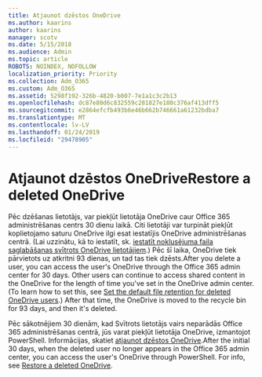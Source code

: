 ```yaml
---
title: Atjaunot dzēstos OneDrive
ms.author: kaarins
author: kaarins
manager: scotv
ms.date: 5/15/2018
ms.audience: Admin
ms.topic: article
ROBOTS: NOINDEX, NOFOLLOW
localization_priority: Priority
ms.collection: Adm_O365
ms.custom: Adm_O365
ms.assetid: 5298f192-326b-4820-b007-7e1a1c3c2b13
ms.openlocfilehash: dc87e80d6c832559c281827e180c376af413dff5
ms.sourcegitcommit: e2864efcfb493b6e46b662b746661a61232bdba7
ms.translationtype: MT
ms.contentlocale: lv-LV
ms.lasthandoff: 01/24/2019
ms.locfileid: "29478905"
---
```

# <a name="restore-a-deleted-onedrive"></a><span data-ttu-id="e598d-102">Atjaunot dzēstos OneDrive</span><span class="sxs-lookup"><span data-stu-id="e598d-102">Restore a deleted OneDrive</span></span>

<span data-ttu-id="e598d-p101">Pēc dzēšanas lietotājs, var piekļūt lietotāja OneDrive caur Office 365 administrēšanas centrs 30 dienu laikā. Citi lietotāji var turpināt piekļūt koplietojamo saturu OneDrive ilgi esat iestatījis OneDrive administrēšanas centrā. (Lai uzzinātu, kā to iestatīt, sk. [iestatīt noklusējuma faila saglabāšanas svītrots OneDrive lietotājiem](https://go.microsoft.com/fwlink/?linkid=874267).) Pēc šī laika, OneDrive tiek pārvietots uz atkritni 93 dienas, un tad tas tiek dzēsts.</span><span class="sxs-lookup"><span data-stu-id="e598d-p101">After you delete a user, you can access the user's OneDrive through the Office 365 admin center for 30 days. Other users can continue to access shared content in the OneDrive for the length of time you've set in the OneDrive admin center. (To learn how to set this, see [Set the default file retention for deleted OneDrive users](https://go.microsoft.com/fwlink/?linkid=874267).) After that time, the OneDrive is moved to the recycle bin for 93 days, and then it's deleted.</span></span>
  
<span data-ttu-id="e598d-p102">Pēc sākotnējiem 30 dienām, kad Svītrots lietotājs vairs neparādās Office 365 administrēšanas centrā, jūs varat piekļūt lietotāja OneDrive, izmantojot PowerShell. Informācijas, skatiet [atjaunot dzēstos OneDrive](https://go.microsoft.com/fwlink/?linkid=874269).</span><span class="sxs-lookup"><span data-stu-id="e598d-p102">After the initial 30 days, when the deleted user no longer appears in the Office 365 admin center, you can access the user's OneDrive through PowerShell. For info, see [Restore a deleted OneDrive](https://go.microsoft.com/fwlink/?linkid=874269).</span></span>
  

